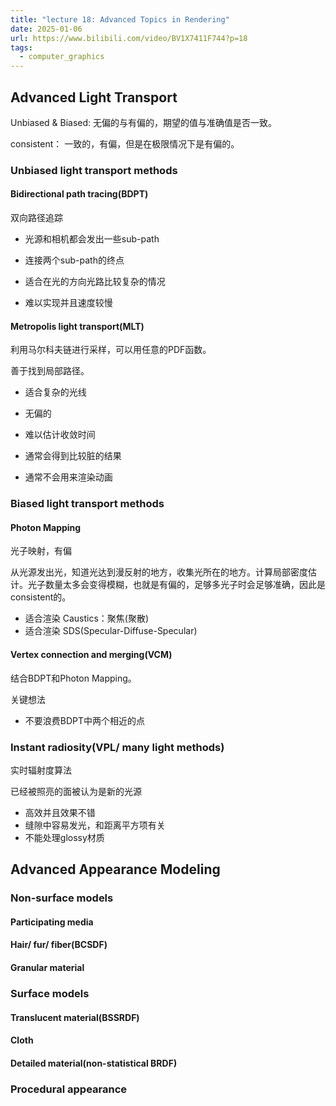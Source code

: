 ```yaml
---
title: "lecture 18: Advanced Topics in Rendering"
date: 2025-01-06
url: https://www.bilibili.com/video/BV1X7411F744?p=18
tags:
  - computer_graphics
---
```


## Advanced Light Transport

Unbiased & Biased: 无偏的与有偏的，期望的值与准确值是否一致。

consistent： 一致的，有偏，但是在极限情况下是有偏的。

### Unbiased light transport methods

#### Bidirectional path tracing(BDPT)

双向路径追踪

- 光源和相机都会发出一些sub-path
- 连接两个sub-path的终点

- 适合在光的方向光路比较复杂的情况
- 难以实现并且速度较慢

#### Metropolis light transport(MLT)

利用马尔科夫链进行采样，可以用任意的PDF函数。

善于找到局部路径。

- 适合复杂的光线
- 无偏的

- 难以估计收敛时间
- 通常会得到比较脏的结果
- 通常不会用来渲染动画

### Biased light transport methods

#### Photon Mapping

光子映射，有偏

从光源发出光，知道光达到漫反射的地方，收集光所在的地方。计算局部密度估计。光子数量太多会变得模糊，也就是有偏的，足够多光子时会足够准确，因此是consistent的。

- 适合渲染 Caustics：聚焦(聚散)
- 适合渲染 SDS(Specular-Diffuse-Specular)

#### Vertex connection and merging(VCM)

结合BDPT和Photon Mapping。

关键想法

- 不要浪费BDPT中两个相近的点

### Instant radiosity(VPL/ many light methods)

实时辐射度算法

已经被照亮的面被认为是新的光源

- 高效并且效果不错
- 缝隙中容易发光，和距离平方项有关
- 不能处理glossy材质

## Advanced Appearance Modeling

### Non-surface models

#### Participating media

#### Hair/ fur/ fiber(BCSDF)

#### Granular material

### Surface models

#### Translucent material(BSSRDF)

#### Cloth

#### Detailed material(non-statistical BRDF)

### Procedural appearance
